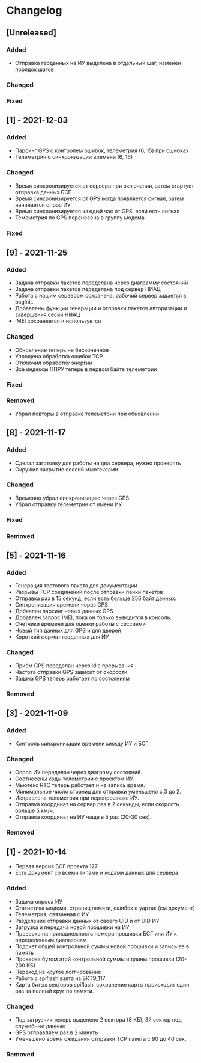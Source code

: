 # Changelog

## [Unreleased]
### Added
- Отправка геоданных на ИУ выделена в отдельный шаг, изменен порядок шагов
### Changed
### Fixed

## [1] - 2021-12-03
### Added
- Парсинг GPS с контролем ошибок, телеметрия (6, 15) при ошибках
- Телеметрия о синхронизации времени (6, 16)
### Changed
- Время синхронизируется от сервера при включении, затем стартует отправка данных БСГ
- Время синхронизируется от GPS когда появляется сигнал, затем начинается опрос ИУ
- Время синхронизируется каждый час от GPS, если есть сигнал
- Темеметрия по GPS перенесена в группу модема
### Fixed

## [9] - 2021-11-25
### Added
- Задача отправки пакетов переделана через диаграмму состояний
- Задача отправки пакетов переделана под сервер НИАЦ
- Работа с нашим сервером сохранена, рабочий сервер задается в bsgInit.
- Добавлены функции генерации и отправки пакетов авторизации и завершения сесии НИАЦ
- IMEI сохраняется и используется
### Changed
- Обновление теперь не бесконечное
- Упрощена обработка ошибок TCP
- Отключил обработку энергии
- Все индексы ППРУ теперь в первом байте телеметрии
### Fixed
### Removed
- Убрал повторы в отправке телеметрии при обновлении

## [8] - 2021-11-17
### Added
- Сделал заготовку для работы на два сервера, нужно проверять
- Окружил закрытие сессий мьютексами
### Changed
- Временно убрал синхронизацию через GPS
- Убрал отправку телеметрии от имени ИУ
### Fixed

### Removed

## [5] - 2021-11-16
### Added
- Генерация тестового пакета для документации
- Разрывы TCP соединений после отправки пачки пакетов
- Отправка раз в 15 секунд, если есть больше 256 байт данных.
- Синхронизация времени через GPS
- Добавлен парсинг новых данных GPS
- Добавлен запрос IMEI, пока он только выводится в консоль.
- Счетчики времени для оценки работы с сессиями
- Новый тип данных для GPS и для дверей
- Короткий формат геоданных для ИУ
### Changed
- Приём GPS переделан через idle прерывания
- Частота отправки GPS зависит от скорости
- Задача GPS теперь работает по состояниям
### Removed

## [3] - 2021-11-09
### Added
- Контроль синхронизации времени между ИУ и БСГ.
### Changed
- Опрос ИУ переделан через диаграму состояний.
- Соотнесены коды телеметрии с проектом ИУ.
- Мьютекс RTC теперь работает и на запись время.
- Минимальное число страниц для отправки уменьшено с 3 до 2.
- Исправлена телеметрия при перепрошивке ИУ.
- Отправка координат на сервер раз в 2 секунды, если скорость больше 5 км/ч.
- Отправка координат на ИУ чаще в 5 раз (20-30 сек).
### Removed

## [1] - 2021-10-14
- Первая версия БСГ проекта 127
- Есть документ со всеми типами и кодами данных для сервера
### Added
- Задача опроса ИУ
- Статистика модема, страниц памяти, ошибок в уартах (см документ)
- Телеметрия, связанная с ИУ
- Разделение отправки данных от своего UID и от UID ИУ
- Загрузка и передача новой прошивки на ИУ
- Проверка на принадлежность номера прошивки БСГ или ИУ к определенным диапазонам
- Подсчет общей контрольной суммы новой прошивки и запись ее в память
- Проверка бутом этой контрольной суммы и длины прошивки (20-200 КБ)
- Переход на крутое логгирование
- Работа с spiflash взята из БКТЭ_117
- Карта битых секторов spiflash, сохранение карты происходит один раз за полный круг по памяти.

### Changed
- Под загрузчик теперь выделено 2 сектора (8 КБ), 3й сектор под служебные данные
- GPS отправляем раз в 2 минуты
- Уменьшено время ожидания отправки TCP пакета с 90 до 40 сек.

### Removed